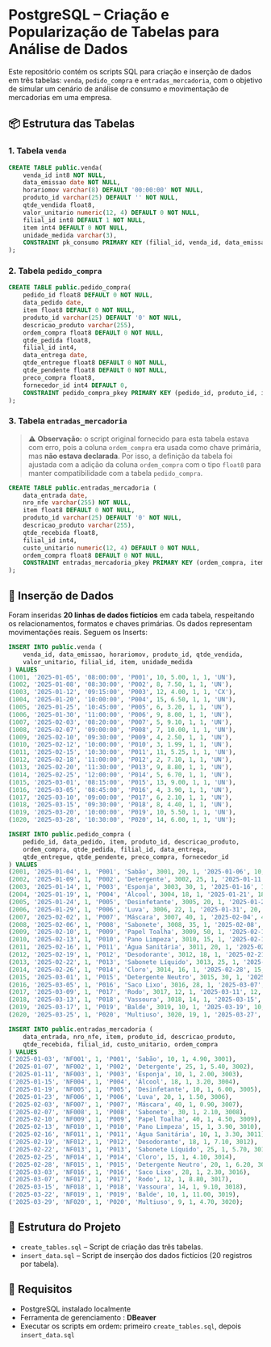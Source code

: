 # PostgreSQL – Criação e Popularização de Tabelas para Análise de Dados

Este repositório contém os scripts SQL para criação e inserção de dados em três tabelas: `venda`, `pedido_compra` e `entradas_mercadoria`, com o objetivo de simular um cenário de análise de consumo e movimentação de mercadorias em uma empresa.

## 📦 Estrutura das Tabelas

### 1. Tabela `venda`

```sql
CREATE TABLE public.venda(
    venda_id int8 NOT NULL,
    data_emissao date NOT NULL,
    horariomov varchar(8) DEFAULT '00:00:00' NOT NULL,
    produto_id varchar(25) DEFAULT '' NOT NULL,
    qtde_vendida float8,
    valor_unitario numeric(12, 4) DEFAULT 0 NOT NULL,
    filial_id int8 DEFAULT 1 NOT NULL,
    item int4 DEFAULT 0 NOT NULL,
    unidade_medida varchar(3),
    CONSTRAINT pk_consumo PRIMARY KEY (filial_id, venda_id, data_emissao, produto_id, item, horariomov)
);
```

### 2. Tabela `pedido_compra`

```sql
CREATE TABLE public.pedido_compra(
    pedido_id float8 DEFAULT 0 NOT NULL,
    data_pedido date,
    item float8 DEFAULT 0 NOT NULL,
    produto_id varchar(25) DEFAULT '0' NOT NULL,
    descricao_produto varchar(255),
    ordem_compra float8 DEFAULT 0 NOT NULL,
    qtde_pedida float8,
    filial_id int4,
    data_entrega date,
    qtde_entregue float8 DEFAULT 0 NOT NULL,
    qtde_pendente float8 DEFAULT 0 NOT NULL,
    preco_compra float8,
    fornecedor_id int4 DEFAULT 0,
    CONSTRAINT pedido_compra_pkey PRIMARY KEY (pedido_id, produto_id, item)
);
```

### 3. Tabela `entradas_mercadoria`

> ⚠️ **Observação:** o script original fornecido para esta tabela estava com erro, pois a coluna `ordem_compra` era usada como chave primária, mas **não estava declarada**. Por isso, a definição da tabela foi ajustada com a adição da coluna `ordem_compra` com o tipo `float8` para manter compatibilidade com a tabela `pedido_compra`.

```sql
CREATE TABLE public.entradas_mercadoria (
    data_entrada date,
    nro_nfe varchar(255) NOT NULL,
    item float8 DEFAULT 0 NOT NULL,
    produto_id varchar(25) DEFAULT '0' NOT NULL,
    descricao_produto varchar(255),
    qtde_recebida float8,
    filial_id int4,
    custo_unitario numeric(12, 4) DEFAULT 0 NOT NULL,
    ordem_compra float8 DEFAULT 0 NOT NULL,
    CONSTRAINT entradas_mercadoria_pkey PRIMARY KEY (ordem_compra, item, produto_id, nro_nfe)
);
```

## 📝 Inserção de Dados

Foram inseridas **20 linhas de dados fictícios** em cada tabela, respeitando os relacionamentos, formatos e chaves primárias. Os dados representam movimentações reais. Seguem os Inserts: 

```sql
INSERT INTO public.venda (
    venda_id, data_emissao, horariomov, produto_id, qtde_vendida,
    valor_unitario, filial_id, item, unidade_medida
) VALUES
(1001, '2025-01-05', '08:00:00', 'P001', 10, 5.00, 1, 1, 'UN'),
(1002, '2025-01-08', '08:30:00', 'P002', 8, 7.50, 1, 1, 'UN'),
(1003, '2025-01-12', '09:15:00', 'P003', 12, 4.00, 1, 1, 'CX'),
(1004, '2025-01-20', '10:00:00', 'P004', 15, 6.50, 1, 1, 'UN'),
(1005, '2025-01-25', '10:45:00', 'P005', 6, 3.20, 1, 1, 'UN'),
(1006, '2025-01-30', '11:00:00', 'P006', 9, 8.00, 1, 1, 'UN'),
(1007, '2025-02-03', '08:20:00', 'P007', 5, 9.10, 1, 1, 'UN'),
(1008, '2025-02-07', '09:00:00', 'P008', 7, 10.00, 1, 1, 'UN'),
(1009, '2025-02-10', '09:30:00', 'P009', 4, 2.50, 1, 1, 'UN'),
(1010, '2025-02-12', '10:00:00', 'P010', 3, 1.99, 1, 1, 'UN'),
(1011, '2025-02-15', '10:30:00', 'P011', 11, 5.25, 1, 1, 'UN'),
(1012, '2025-02-18', '11:00:00', 'P012', 2, 7.10, 1, 1, 'UN'),
(1013, '2025-02-20', '11:30:00', 'P013', 9, 8.80, 1, 1, 'UN'),
(1014, '2025-02-25', '12:00:00', 'P014', 5, 6.70, 1, 1, 'UN'),
(1015, '2025-03-01', '08:15:00', 'P015', 13, 9.00, 1, 1, 'UN'),
(1016, '2025-03-05', '08:45:00', 'P016', 4, 3.90, 1, 1, 'UN'),
(1017, '2025-03-10', '09:00:00', 'P017', 6, 2.10, 1, 1, 'UN'),
(1018, '2025-03-15', '09:30:00', 'P018', 8, 4.40, 1, 1, 'UN'),
(1019, '2025-03-20', '10:00:00', 'P019', 10, 5.50, 1, 1, 'UN'),
(1020, '2025-03-28', '10:30:00', 'P020', 14, 6.00, 1, 1, 'UN');

```

```sql
INSERT INTO public.pedido_compra (
    pedido_id, data_pedido, item, produto_id, descricao_produto,
    ordem_compra, qtde_pedida, filial_id, data_entrega,
    qtde_entregue, qtde_pendente, preco_compra, fornecedor_id
) VALUES
(2001, '2025-01-04', 1, 'P001', 'Sabão', 3001, 20, 1, '2025-01-06', 10, 10, 4.90, 101),
(2002, '2025-01-09', 1, 'P002', 'Detergente', 3002, 25, 1, '2025-01-11', 25, 0, 5.40, 102),
(2003, '2025-01-14', 1, 'P003', 'Esponja', 3003, 30, 1, '2025-01-16', 10, 20, 2.00, 101),
(2004, '2025-01-19', 1, 'P004', 'Álcool', 3004, 18, 1, '2025-01-21', 18, 0, 3.20, 103),
(2005, '2025-01-24', 1, 'P005', 'Desinfetante', 3005, 20, 1, '2025-01-26', 10, 10, 6.00, 101),
(2006, '2025-01-29', 1, 'P006', 'Luva', 3006, 22, 1, '2025-01-31', 20, 2, 1.50, 104),
(2007, '2025-02-02', 1, 'P007', 'Máscara', 3007, 40, 1, '2025-02-04', 40, 0, 0.90, 105),
(2008, '2025-02-06', 1, 'P008', 'Sabonete', 3008, 35, 1, '2025-02-08', 30, 5, 2.10, 106),
(2009, '2025-02-10', 1, 'P009', 'Papel Toalha', 3009, 50, 1, '2025-02-12', 40, 10, 4.50, 102),
(2010, '2025-02-13', 1, 'P010', 'Pano Limpeza', 3010, 15, 1, '2025-02-15', 15, 0, 3.90, 101),
(2011, '2025-02-16', 1, 'P011', 'Água Sanitária', 3011, 20, 1, '2025-02-18', 10, 10, 3.30, 104),
(2012, '2025-02-19', 1, 'P012', 'Desodorante', 3012, 18, 1, '2025-02-21', 18, 0, 7.10, 105),
(2013, '2025-02-22', 1, 'P013', 'Sabonete Líquido', 3013, 25, 1, '2025-02-24', 25, 0, 5.70, 106),
(2014, '2025-02-26', 1, 'P014', 'Cloro', 3014, 16, 1, '2025-02-28', 15, 1, 4.10, 101),
(2015, '2025-03-01', 1, 'P015', 'Detergente Neutro', 3015, 30, 1, '2025-03-03', 20, 10, 6.20, 102),
(2016, '2025-03-05', 1, 'P016', 'Saco Lixo', 3016, 28, 1, '2025-03-07', 28, 0, 2.30, 103),
(2017, '2025-03-09', 1, 'P017', 'Rodo', 3017, 12, 1, '2025-03-11', 12, 0, 8.80, 104),
(2018, '2025-03-13', 1, 'P018', 'Vassoura', 3018, 14, 1, '2025-03-15', 14, 0, 9.10, 105),
(2019, '2025-03-17', 1, 'P019', 'Balde', 3019, 10, 1, '2025-03-19', 10, 0, 11.00, 106),
(2020, '2025-03-25', 1, 'P020', 'Multiuso', 3020, 19, 1, '2025-03-27', 9, 10, 4.70, 101);

```

```sql
INSERT INTO public.entradas_mercadoria (
    data_entrada, nro_nfe, item, produto_id, descricao_produto,
    qtde_recebida, filial_id, custo_unitario, ordem_compra
) VALUES
('2025-01-03', 'NF001', 1, 'P001', 'Sabão', 10, 1, 4.90, 3001),
('2025-01-07', 'NF002', 1, 'P002', 'Detergente', 25, 1, 5.40, 3002),
('2025-01-11', 'NF003', 1, 'P003', 'Esponja', 10, 1, 2.00, 3003),
('2025-01-15', 'NF004', 1, 'P004', 'Álcool', 18, 1, 3.20, 3004),
('2025-01-19', 'NF005', 1, 'P005', 'Desinfetante', 10, 1, 6.00, 3005),
('2025-01-23', 'NF006', 1, 'P006', 'Luva', 20, 1, 1.50, 3006),
('2025-02-03', 'NF007', 1, 'P007', 'Máscara', 40, 1, 0.90, 3007),
('2025-02-07', 'NF008', 1, 'P008', 'Sabonete', 30, 1, 2.10, 3008),
('2025-02-10', 'NF009', 1, 'P009', 'Papel Toalha', 40, 1, 4.50, 3009),
('2025-02-13', 'NF010', 1, 'P010', 'Pano Limpeza', 15, 1, 3.90, 3010),
('2025-02-16', 'NF011', 1, 'P011', 'Água Sanitária', 10, 1, 3.30, 3011),
('2025-02-19', 'NF012', 1, 'P012', 'Desodorante', 18, 1, 7.10, 3012),
('2025-02-22', 'NF013', 1, 'P013', 'Sabonete Líquido', 25, 1, 5.70, 3013),
('2025-02-25', 'NF014', 1, 'P014', 'Cloro', 15, 1, 4.10, 3014),
('2025-02-28', 'NF015', 1, 'P015', 'Detergente Neutro', 20, 1, 6.20, 3015),
('2025-03-03', 'NF016', 1, 'P016', 'Saco Lixo', 28, 1, 2.30, 3016),
('2025-03-07', 'NF017', 1, 'P017', 'Rodo', 12, 1, 8.80, 3017),
('2025-03-15', 'NF018', 1, 'P018', 'Vassoura', 14, 1, 9.10, 3018),
('2025-03-22', 'NF019', 1, 'P019', 'Balde', 10, 1, 11.00, 3019),
('2025-03-29', 'NF020', 1, 'P020', 'Multiuso', 9, 1, 4.70, 3020);

```
## 📁 Estrutura do Projeto

- `create_tables.sql` – Script de criação das três tabelas.
- `insert_data.sql` – Script de inserção dos dados fictícios (20 registros por tabela).


## 🚀 Requisitos

- PostgreSQL instalado localmente
- Ferramenta de gerenciamento : **DBeaver** 
- Executar os scripts em ordem: primeiro `create_tables.sql`, depois `insert_data.sql`
